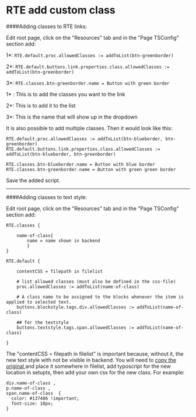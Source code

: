# RTE add custom class
####Adding classes to RTE links:

Edit root page, click on the "Resources" tab and in the "Page TSConfig" section add:



1*:
```RTE.default.proc.allowedClasses := addToList(btn-greenborder)```

2*:
 ```RTE.default.buttons.link.properties.class.allowedClasses := addToList(btn-greenborder)```

3*: ```RTE.classes.btn-greenborder.name = Button with green border```


1* : This is to add the classes you want to the link

2*: This is to add it to the list

3*: This is the name that will show up in the dropdown

It is also possible to add multiple classes. Then it would look like this:


```
RTE.default.proc.allowedClasses := addToList(btn-blueborder, btn-greenborder)
RTE.default.buttons.link.properties.class.allowedClasses := addToList(btn-blueborder, btn-greenborder)

RTE.classes.btn-blueborder.name = Button with blue border
RTE.classes.btn-greenborder.name = Button with green green border
```


Save the added script.

---
####Adding classes to text style:

Edit root page, click on the "Resources" tab and in the "Page TSConfig" section add:

```
RTE.classes {
        
    name-of-class{
    	name = name shown in backend
    	}
}

RTE.default {

    contentCSS = filepath in filelist

    # list allowed classes (must also be defined in the css-file)
    proc.allowedClasses := addToList(name-of-class)

    # A class name to be assigned to the blocks whenever the item is applied to selected text.
    buttons.blockstyle.tags.div.allowedClasses := addToList(name-of-class)

    ## for the textstyle
    buttons.textstyle.tags.span.allowedClasses := addToList(name-of-class)

}
```

The "contentCSS = filepath in filelist" is important because, without it, the new text style with not be visible in backend. You will need to [copy the original ](https://github.com/t3kit/theme_t3kit/blob/master/Resources/Public/Extensions/Rtehtmlarea/Css/backend.css)and place it somewhere in filelist, add typoscript for the new location in setupts, then add your own css for the new class. For example:
```
div.name-of-class ,
p.name-of-class ,
span.name-of-class  {
  color: #137486 !important;
  font-size: 18px;
}
```